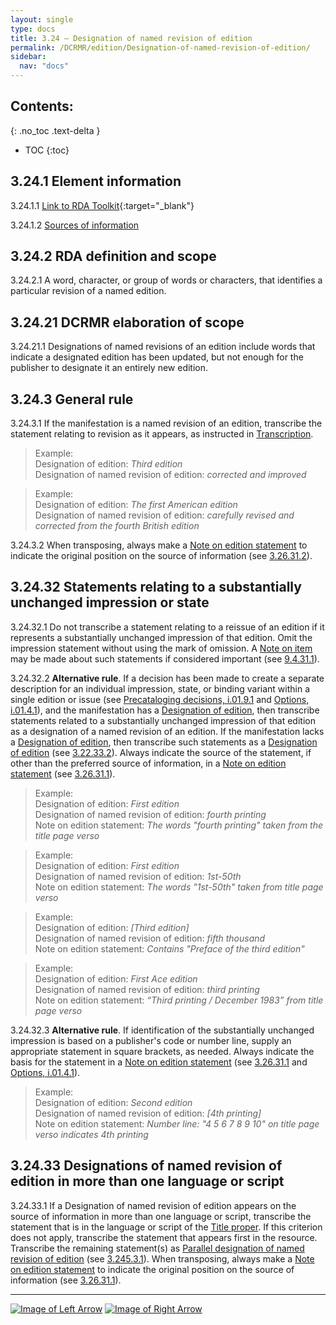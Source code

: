 ```yaml
---
layout: single
type: docs
title: 3.24 — Designation of named revision of edition
permalink: /DCRMR/edition/Designation-of-named-revision-of-edition/
sidebar:
  nav: "docs"
---
```


## Contents:
{: .no_toc .text-delta }

- TOC
{:toc}

## 3.24.1 Element information

<a name="3.24.1.1">3.24.1.1</a> [Link to RDA Toolkit](https://access.rdatoolkit.org/Content/Index?externalId=en-US_ala-bff10bfe-3a8b-3895-a3f4-09a81b7678df){:target="_blank"}

<a name="3.24.1.2">3.24.1.2</a> [Sources of information](/DCRMR/edition/#3011-sources-of-information)

## 3.24.2 RDA definition and scope

<a name="3.24.2.1">3.24.2.1</a> A word, character, or group of words or characters, that identifies a particular revision of a named edition.

## 3.24.21 DCRMR elaboration of scope

<a name="3.24.21.1">3.24.21.1</a> Designations of named revisions of an edition include words that indicate a designated edition has been updated, but not enough for the publisher to designate it an entirely new edition.

## 3.24.3 General rule

<a name="3.24.3.1">3.24.3.1</a> If the manifestation is a named revision of an edition, transcribe the statement relating to revision as it appears, as instructed in [Transcription](/DCRMR/general-rules/Transcription/).

>Example:  
>Designation of edition: <CITE>Third edition</CITE>  
>Designation of named revision of edition: <CITE>corrected and improved</CITE>  

>Example:  
>Designation of edition: <CITE>The first American edition</CITE>  
>Designation of named revision of edition: <CITE>carefully revised and corrected from the fourth British edition</CITE>  

<a name="3.24.3.2">3.24.3.2</a> When transposing, always make a [Note on edition statement](/DCRMR/edition/Note-on-edition-statement/) to indicate the original position on the source of information (see [3.26.31.2](/DCRMR/edition/Note-on-edition-statement/#3.26.31.2)).

## 3.24.32 Statements relating to a substantially unchanged impression or state

<a name="3.24.32.1">3.24.32.1</a> Do not transcribe a statement relating to a reissue of an edition if it represents a substantially unchanged impression of that edition. Omit the impression statement without using the mark of omission. A [Note on item](/DCRMR/additional-notes/Note-on-item/) may be made about such statements if considered important (see [9.4.31.1](/DCRMR/additional-notes/Note-on-item/#9.4.31.1)).

<a name="3.24.32.2">3.24.32.2</a> **Alternative rule**. If a decision has been made to create a separate description for an individual impression, state, or binding variant within a single edition or issue (see [Precataloging decisions, i.01.9.1](/DCRMR/introduction/#i.01.9.1) and [Options, i.01.4.1](/DCRMR/introduction/#i.01.4.1)), and the manifestation has a [Designation of edition](/DCRMR/edition/Designation-of-edition/), then transcribe statements related to a substantially unchanged impression of that edition as a designation of a named revision of an edition. If the manifestation lacks a [Designation of edition](/DCRMR/edition/Designation-of-edition/), then transcribe such statements as a [Designation of edition](/DCRMR/edition/Designation-of-edition/) (see [3.22.33.2](/DCRMR/edition/Designation-of-edition/#3.22.33.2)).  Always indicate the source of the statement, if other than the preferred source of information, in a [Note on edition statement](/DCRMR/edition/Note-on-edition-statement/) (see [3.26.31.1](/DCRMR/edition/Note-on-edition-statement/#3.26.31.1)).

>Example:   
>Designation of edition: <CITE> First edition</CITE>  
>Designation of named revision of edition: <CITE> fourth printing</CITE>  
>Note on edition statement: <CITE> The words "fourth printing" taken from the title page verso</CITE>

>Example:   
>Designation of edition: <CITE> First edition</CITE>  
>Designation of named revision of edition: <CITE> 1st-50th</CITE>  
>Note on edition statement: <CITE> The words "1st-50th" taken from title page verso</CITE>

>Example:    
>Designation of edition: <CITE> [Third edition]</CITE>  
>Designation of named revision of edition: <CITE>fifth thousand</CITE>  
>Note on edition statement: <CITE>Contains "Preface of the third edition"</CITE>

>Example:    
>Designation of edition: <CITE>First Ace edition</CITE>  
>Designation of named revision of edition: <CITE>third printing</CITE>  
>Note on edition statement: <CITE>“Third printing / December 1983” from title page verso</CITE>

<a name="3.24.32.3">3.24.32.3</a> **Alternative rule**. If identification of the substantially unchanged impression is based on a publisher's code or number line, supply an appropriate statement in square brackets, as needed. Always indicate the basis for the statement in a [Note on edition statement](/DCRMR/edition/Note-on-edition-statement/) (see [3.26.31.1](/DCRMR/edition/Note-on-edition-statement/#3.26.31.1) and [Options, i.01.4.1](/DCRMR/introduction/#i.01.4.1)).

>Example:   
>Designation of edition: <CITE>Second edition</CITE>  
>Designation of named revision of edition: <CITE>[4th printing]</CITE>  
>Note on edition statement: <CITE>Number line: "4 5 6 7 8 9 10" on title page verso indicates 4th printing</CITE>  

## 3.24.33 Designations of named revision of edition in more than one language or script

<a name="3.24.33.1">3.24.33.1</a> If a Designation of named revision of edition appears on the source of information in more than one language or script, transcribe the statement that is in the language or script of the [Title proper](/DCRMR/title/Title-proper/). If this criterion does not apply, transcribe the statement that appears first in the resource.  Transcribe the remaining statement(s) as [Parallel designation of named revision of edition](/DCRMR/edition/Parallel-designation-of-named-revision-of-edition/) (see [3.245.3.1](/DCRMR/edition/Parallel-designation-of-named-revision-of-edition/#3.245.3.1)).  When transposing, always make a [Note on edition statement](/DCRMR/edition/Note-on-edition-statement/) to indicate the original position on the source of information (see [3.26.31.1](/DCRMR/edition/Note-on-edition-statement/#3.26.31.1)).

---

[![Image of Left Arrow](https://rbms-bsc.github.io/DCRMR/assets/pictures/navigation/Arrow_Left.png "3.235 — Parallel statement of responsibility relating to edition")](/DCRMR/edition/Parallel-statement-of-responsibility-relating-to-edition/) [![Image of Right Arrow](https://rbms-bsc.github.io/DCRMR/assets/pictures/navigation/Arrow_Right.png "3.245 — Parallel designation of named revision of edition")](/DCRMR/edition/Parallel-designation-of-named-revision-of-edition/)
